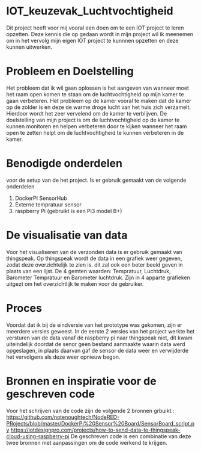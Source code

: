 # IOT_keuzevak_Luchtvochtigheid
Dit project heeft voor mij vooral een doen om te een IOT project te leren opzetten. Deze kennis die op gedaan wordt in mijn project wil ik meenemen om in het vervolg mijn eigen IOT project te kunnnen opzetten en deze kunnen uitwerken.

# Probleem en Doelstelling
Het probleem dat ik wil gaan oplossen is het aangeven van wanneer moet het raam open komen te staan om de luchtvochtigheid op mijn kamer te gaan verbeteren. Het probleem op de kamer vooral te maken dat de kamer op de zolder is en deze de warme droge lucht van het huis zich verzamelt. Hierdoor wordt het zeer vervelend om de kamer te verblijven. De doelstelling van mijn project is om de luchtvochtigheid op de kamer te kunnen monitoren en helpen verbeteren door te kijken wanneer het raam open te zetten helpt om de luchtvochtigheid te kunnen verbeteren in de kamer.

# Benodigde onderdelen
voor de setup van de het project. Is er gebruik gemaakt van de volgende onderdelen
  1. DockerPI SensorHub
  2. Externe tempratuur sensor
  3. raspberry Pi (gebruikt is een Pi3 model B+)

# De visualisatie van data
Voor het visualiseren van de verzonden data is er gebruik gemaakt van thingspeak. Op thingspeak wordt de data in een grafiek weer gegeven, zodat deze overzichtelijk te zien is. dit zal ook een beter beeld geven in plaats van een lijst. De 4 gemten waarden: Tempratuur, Luchtdruk, Barometer Tempratuur en Barometer luchtdruk. Zijn in 4 apparte grafieken uitgezt om het overzichtlijk te maken voor de gebruiker.

# Proces
Voordat dat ik bij de eindversie van het prototype was gekomen, zijn er meerdere versies geweest. In de eerste 2 versies van het project werkte het versturen van de data vanaf de raspberry pi naar thingspeak niet, dit kwam uiteindelijk doordat de senor geen bestand aanmaakte waarin data werd opgeslagen, in plaats daarvan gaf de sensor de data weer en verwijderde het vervolgens als deze weer opnieuw begon. 

# Bronnen en inspiratie voor de geschreven code
Voor het schrijven van de code zijn de volgende 2 bronnen grbuikt.:
https://github.com/notenoughtech/NodeRED-PRojects/blob/master/DockerPi%20Sensor%20Board/SensorBoard_script.py
https://iotdesignpro.com/projects/how-to-send-data-to-thingspeak-cloud-using-raspberry-pi
De geschreven code is een combinatie van deze twee bronnen met aanpassingen om de code werkend te krijgen.
